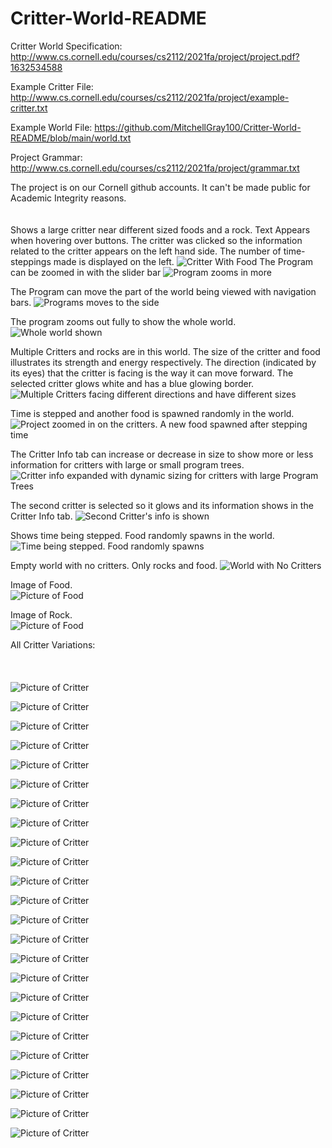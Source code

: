 # Critter-World-README
Critter World Specification: http://www.cs.cornell.edu/courses/cs2112/2021fa/project/project.pdf?1632534588

Example Critter File: http://www.cs.cornell.edu/courses/cs2112/2021fa/project/example-critter.txt

Example World File: https://github.com/MitchellGray100/Critter-World-README/blob/main/world.txt

Project Grammar: http://www.cs.cornell.edu/courses/cs2112/2021fa/project/grammar.txt

The project is on our Cornell github accounts. It can't be made public for Academic Integrity reasons.
<br />
<br />
<br />
Shows a large critter near different sized foods and a rock. Text Appears when hovering over buttons.
The critter was clicked so the information related to the critter appears on the left hand side.
The number of time-steppings made is displayed on the left.
![Critter With Food](https://github.com/MitchellGray100/Critter-World-README/blob/main/Screenshots/image1.png)
The Program can be zoomed in with the slider bar
![Program zooms in more](https://github.com/MitchellGray100/Critter-World-README/blob/main/Screenshots/image2.png)

The Program can move the part of the world being viewed with navigation bars.
![Programs moves to the side](https://github.com/MitchellGray100/Critter-World-README/blob/main/Screenshots/image3.png)

The program zooms out fully to show the whole world.
![Whole world shown](https://github.com/MitchellGray100/Critter-World-README/blob/main/Screenshots/image4.png)

Multiple Critters and rocks are in this world. The size of the critter and food illustrates its strength and energy respectively.
The direction (indicated by its eyes) that the critter is facing is the way it can move forward.
The selected critter glows white and has a blue glowing border.
![Multiple Critters facing different directions and have different sizes](https://github.com/MitchellGray100/Critter-World-README/blob/main/Screenshots/image5.png)

Time is stepped and another food is spawned randomly in the world.
![Project zoomed in on the critters. A new food spawned after stepping time](https://github.com/MitchellGray100/Critter-World-README/blob/main/Screenshots/image6.png)

The Critter Info tab can increase or decrease in size to show more or less information for critters with large or small program trees.
![Critter info expanded with dynamic sizing for critters with large Program Trees](https://github.com/MitchellGray100/Critter-World-README/blob/main/Screenshots/image7.png)

The second critter is selected so it glows and its information shows in the Critter Info tab.
![Second Critter's info is shown](https://github.com/MitchellGray100/Critter-World-README/blob/main/Screenshots/image8.png)

Shows time being stepped. Food randomly spawns in the world.
![Time being stepped. Food randomly spawns](https://github.com/MitchellGray100/Critter-World-README/blob/main/Screenshots/image9.png)

Empty world with no critters. Only rocks and food.
![World with No Critters](https://github.com/MitchellGray100/Critter-World-README/blob/main/Screenshots/image10.png)

Image of Food.
<br />
![Picture of Food](https://github.com/MitchellGray100/Critter-World-README/blob/main/Assets/Food.png)


Image of Rock.
<br />
![Picture of Food](https://github.com/MitchellGray100/Critter-World-README/blob/main/Assets/Rock.png)

All Critter Variations:
<br />
<br />
<br />
<br />
![Picture of Critter](https://github.com/MitchellGray100/Critter-World-README/blob/main/Assets/hexagonCritterAmerican.png)

![Picture of Critter](https://github.com/MitchellGray100/Critter-World-README/blob/main/Assets/hexagonCritterBlue.png)

![Picture of Critter](https://github.com/MitchellGray100/Critter-World-README/blob/main/Assets/hexagonCritterBrightBlue.png)

![Picture of Critter](https://github.com/MitchellGray100/Critter-World-README/blob/main/Assets/hexagonCritterBrightPink.png)

![Picture of Critter](https://github.com/MitchellGray100/Critter-World-README/blob/main/Assets/hexagonCritterDarkBlue.png)

![Picture of Critter](https://github.com/MitchellGray100/Critter-World-README/blob/main/Assets/hexagonCritterDarkGray.png)

![Picture of Critter](https://github.com/MitchellGray100/Critter-World-README/blob/main/Assets/hexagonCritterDarkOrange.png)

![Picture of Critter](https://github.com/MitchellGray100/Critter-World-README/blob/main/Assets/hexagonCritterDarkPurple.png)

![Picture of Critter](https://github.com/MitchellGray100/Critter-World-README/blob/main/Assets/hexagonCritterForestGreen.png)

![Picture of Critter](https://github.com/MitchellGray100/Critter-World-README/blob/main/Assets/hexagonCritterGray.png)

![Picture of Critter](https://github.com/MitchellGray100/Critter-World-README/blob/main/Assets/hexagonCritterLightGreen.png)

![Picture of Critter](https://github.com/MitchellGray100/Critter-World-README/blob/main/Assets/hexagonCritterLightPink.png)

![Picture of Critter](https://github.com/MitchellGray100/Critter-World-README/blob/main/Assets/hexagonCritterLightYellow.png)

![Picture of Critter](https://github.com/MitchellGray100/Critter-World-README/blob/main/Assets/hexagonCritterLime.png)

![Picture of Critter](https://github.com/MitchellGray100/Critter-World-README/blob/main/Assets/hexagonCritterMaroon.png)

![Picture of Critter](https://github.com/MitchellGray100/Critter-World-README/blob/main/Assets/hexagonCritterOrange.png)

![Picture of Critter](https://github.com/MitchellGray100/Critter-World-README/blob/main/Assets/hexagonCritterPink.png)

![Picture of Critter](https://github.com/MitchellGray100/Critter-World-README/blob/main/Assets/hexagonCritterPurple.png)

![Picture of Critter](https://github.com/MitchellGray100/Critter-World-README/blob/main/Assets/hexagonCritterRainbow.png)

![Picture of Critter](https://github.com/MitchellGray100/Critter-World-README/blob/main/Assets/hexagonCritterRed.png)

![Picture of Critter](https://github.com/MitchellGray100/Critter-World-README/blob/main/Assets/hexagonCritterSkyBlue.png)

![Picture of Critter](https://github.com/MitchellGray100/Critter-World-README/blob/main/Assets/hexagonCritterTan.png)

![Picture of Critter](https://github.com/MitchellGray100/Critter-World-README/blob/main/Assets/hexagonCritterWhite.png)

![Picture of Critter](https://github.com/MitchellGray100/Critter-World-README/blob/main/Assets/hexagonCritterYellow.png)

